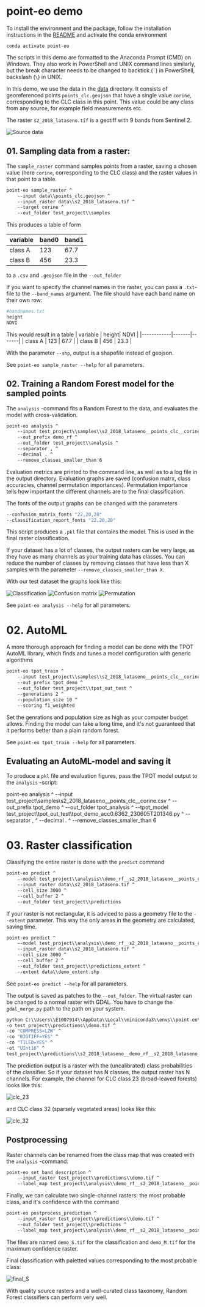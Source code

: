 
# point-eo demo


To install the environment and the package, follow the installation instructions in the [README](../README.md) and activate the conda environment

```
conda activate point-eo
```

The scripts in this demo are formatted to the Anaconda Prompt (CMD) on Windows. They also work in PowerShell and UNIX command lines similarly, but the break character needs to be changed to backtick (`` ` ``) in PowerShell, backslash (`` \ ``) in UNIX.

In this demo, we use the data in the [data](../data/) directory. It consists of georeferenced points `points_clc.geojson` that have a single value `corine`, corresponding to the CLC class in this point. This value could be any class from any source, for example field measurements etc.

The raster `s2_2018_lataseno.tif` is a geotiff with 9 bands from Sentinel 2.

![Source data](../docs/images/01_source_data.png)


## 01. Sampling data from a raster:


The `sample_raster` command samples points from a raster, saving a chosen value (here `corine`, corresponding to the CLC class) and the raster values in that point to a table.

```cmd
point-eo sample_raster ^
    --input data\\points_clc.geojson ^
    --input_raster data\\s2_2018_lataseno.tif ^
    --target corine ^
    --out_folder test_project\\samples
```

This produces a table of form

| variable | band0 | band1 |
|------------|-------|-------|
| class A    | 123   | 67.7  |
| class B    | 456   | 23.3  |

to a `.csv` and `.geojson` file in the `--out_folder`

If you want to specify the channel names in the raster, you can pass a `.txt`-file to the `--band_names` argument. The file should have each band name on their own row:

```bash
#bandnames.txt
height
NDVI
```

This would result in a table
| variable   | height| NDVI |
|------------|-------|-------|
| class A    | 123   | 67.7  |
| class B    | 456   | 23.3  |

With the parameter `--shp`, output is a shapefile instead of geojson.

See `point-eo sample_raster --help` for all parameters.

## 02. Training a Random Forest model for the sampled points

The `analysis` -command fits a Random Forest to the data, and evaluates the model with cross-validation.

```cmd
point-eo analysis ^
    --input test_project\\samples\\s2_2018_lataseno__points_clc__corine.csv ^
    --out_prefix demo_rf ^
    --out_folder test_project\\analysis ^
    --separator , ^
    --decimal . ^
    --remove_classes_smaller_than 6
```

Evaluation metrics are printed to the command line, as well as to a log file in the output directory. Evaluation graphs are saved (confusion matrx, class accuracies, channel permutation importances). Permutation importance tells how important the different channels are to the final classification.

The fonts of the output graphs can be changed with the parameters

```cmd
--confusion_matrix_fonts "22,20,20"
--classification_report_fonts "22,20,20"
```

This script produces a `.pkl` file that contains the model. This is used in the final raster classification.

If your dataset has a lot of classes, the output rasters can be very large, as they have as many channels as your training data has classes. You can reduce the number of classes by removing classes that have less than X samples with the parameter `--remove_classes_smaller_than X`.

With our test dataset the graphs look like this:

![Classification](../docs/images/02_classification.png)
![Confusion matrix](../docs/images/03_confusion.png)
![Permutation](../docs/images/04_permutation.png)

See `point-eo analysis --help` for all parameters.

# 02. AutoML

A more thorough approach for finding a model can be done with the TPOT AutoML library, which finds and tunes a model configuration with generic algorithms

```cmd
point-eo tpot_train ^
    --input test_project\\samples\\s2_2018_lataseno__points_clc__corine.csv ^
    --out_prefix tpot_demo ^
    --out_folder test_project\\tpot_out_test ^
    --generations 2 ^
    --population_size 10 ^
    --scoring f1_weighted
```

Set the genrations and population size as high as your computer budget allows. Finding the model can take a long time, and it's not guaranteed that it performs better than a plain random forest.

See `point-eo tpot_train --help` for all parameters.

## Evaluating an AutoML-model and saving it

To produce a `pkl` file and evaluation figures, pass the TPOT model output to the `analysis` -script:

point-eo analysis ^
    --input test_project\\samples\\s2_2018_lataseno__points_clc__corine.csv ^
    --out_prefix tpot_demo ^
    --out_folder tpot_analysis ^
    --tpot_model test_project\\tpot_out_test\\tpot_demo_acc0.6362_230605T201346.py  ^
    --separator , ^
    --decimal . ^
    --remove_classes_smaller_than 6

# 03. Raster classification

Classifying the entire raster is done with the `predict` command

```cmd
point-eo predict ^
    --model test_project\\analysis\\demo_rf__s2_2018_lataseno__points_clc__corine__2023-10-13T10-51-44_model.pkl ^
    --input_raster data\\s2_2018_lataseno.tif ^
    --cell_size 3000 ^
    --cell_buffer 2 ^
    --out_folder test_project\\predictions
```

If your raster is not rectangular, it is adviced to pass a geometry file to the `--extent` parameter. This way the only areas in the geometry are calculated, saving time.

```cmd
point-eo predict ^
    --model test_project\\analysis\\demo_rf__s2_2018_lataseno__points_clc__corine__2023-10-13T10-51-44_model.pkl ^
    --input_raster data\\s2_2018_lataseno.tif ^
    --cell_size 3000 ^
    --cell_buffer 2 ^
    --out_folder test_project\\predictions_extent ^
    --extent data\\demo_extent.shp
```

See `point-eo predict --help` for all parameters.

The output is saved as patches to the `--out_folder`. The virtual raster can be changed to a normal raster with GDAL. You have to change the `gdal_merge.py` path to the path on your system.
```cmd
python C:\\Users\\E1007914\\AppData\\Local\\miniconda3\\envs\\point-eo\\Scripts\\gdal_merge.py ^
-o test_project\\predictions\\demo.tif ^
-co "COMPRESS=LZW" ^
-co "BIGTIFF=YES" ^
-co "TILED=YES" ^
-ot "UInt16" ^
test_project\\predictions\\s2_2018_lataseno__demo_rf__s2_2018_lataseno__points_clc__corine__2023-10-02T14-57-21_model_C.vrt
```

The prediction output is a raster with the (uncalibrated) class probabilities of the classifier. So if your dataset has N classes, the output raster has N channels. For example, the channel for CLC class 23 (broad-leaved forests) looks like this:

![clc_23](../docs/images/05_classification_out.png)

and CLC class 32 (sparsely vegetated areas) looks like this:

![clc_32](../docs/images/05_32_sparsely_vegetated.png)

## Postprocessing
Raster channels can be renamed from the class map that was created with the `analysis` -command:
```cmd
point-eo set_band_description ^
    --input_raster test_project\\predictions\\demo.tif ^
    --label_map test_project\\analysis\\demo_rf__s2_2018_lataseno__points_clc__corine__2023-10-02T14-57-21_label_map.txt
```

Finally, we can calculate two single-channel rasters: the most probable class, and it's confidence with the command

```cmd
point-eo postprocess_prediction ^
    --input_raster test_project\\predictions\\demo.tif ^
    --out_folder test_project\\predictions ^
    --label_map test_project\\analysis\\demo_rf__s2_2018_lataseno__points_clc__corine__2023-10-02T14-57-21_label_map.txt
```

The files are named `demo_S.tif` for the classification and `demo_M.tif` for the maximum confidence raster.

Final classification with paletted values corresponding to the most probable class:

![final_S](../docs/images/06_final_S.png)

With quality source rasters and a well-curated class taxonomy, Random Forest classifiers can perform very well. 